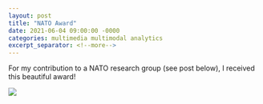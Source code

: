 ```yaml
---
layout: post
title: "NATO Award"
date: 2021-06-04 09:00:00 -0000
categories: multimedia multimodal analytics
excerpt_separator: <!--more-->
---
```


For my contribution to a NATO research group (see post below), I received this beautiful award!

<img src="https://gertjanburghouts.github.io/pictures/nato-award.jpg">
